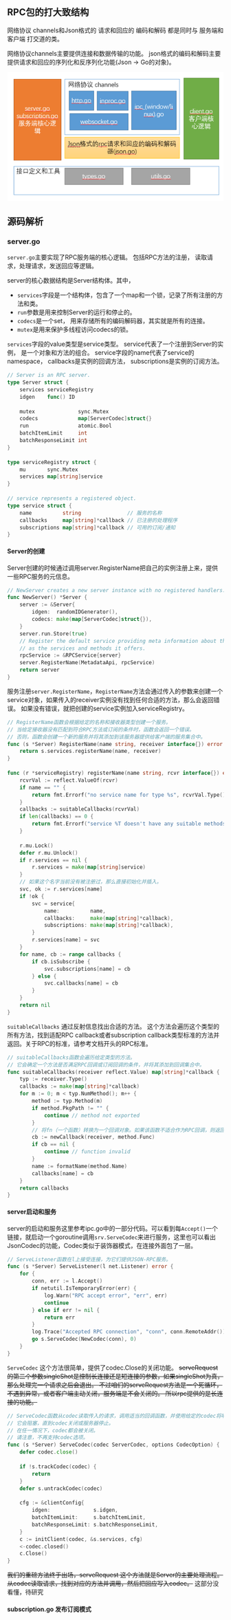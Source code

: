 ## RPC包的打大致结构
网络协议 channels和Json格式的 请求和回应的 编码和解码 都是同时与 服务端和客户端 打交道的类。

网络协议channels主要提供连接和数据传输的功能。 json格式的编码和解码主要提供请求和回应的序列化和反序列化功能(Json -> Go的对象)。

<img src="../img/rpc_1.png">

## 源码解析
### server.go
`server.go`主要实现了RPC服务端的核心逻辑。 包括RPC方法的注册， 读取请求，处理请求，发送回应等逻辑。 

server的核心数据结构是Server结构体。其中，
- `services`字段是一个结构体，包含了一个map和一个锁，记录了所有注册的方法和类。 
- `run`参数是用来控制Server的运行和停止的。 
- `codecs`是一个set， 用来存储所有的编码解码器，其实就是所有的连接。
- `mutex`是用来保护多线程访问codecs的锁。

`services`字段的value类型是service类型。 service代表了一个注册到Server的实例， 是一个对象和方法的组合。 service字段的name代表了service的namespace， callbacks是实例的回调方法， subscriptions是实例的订阅方法。
```go
// Server is an RPC server.
type Server struct {
	services serviceRegistry
	idgen    func() ID

	mutex              sync.Mutex
	codecs             map[ServerCodec]struct{}
	run                atomic.Bool
	batchItemLimit     int
	batchResponseLimit int
}

type serviceRegistry struct {
    mu       sync.Mutex
    services map[string]service
}

// service represents a registered object.
type service struct {
    name          string               // 服务的名称
    callbacks     map[string]*callback // 已注册的处理程序
    subscriptions map[string]*callback // 可用的订阅/通知
}
```

#### Server的创建
Server创建的时候通过调用server.RegisterName把自己的实例注册上来，提供一些RPC服务的元信息。
```go
// NewServer creates a new server instance with no registered handlers.
func NewServer() *Server {
	server := &Server{
		idgen:  randomIDGenerator(),
		codecs: make(map[ServerCodec]struct{}),
	}
	server.run.Store(true)
	// Register the default service providing meta information about the RPC service such
	// as the services and methods it offers.
	rpcService := &RPCService{server}
	server.RegisterName(MetadataApi, rpcService)
	return server
}
```

服务注册`server.RegisterName`，`RegisterName`方法会通过传入的参数来创建一个service对象，如果传入的receiver实例没有找到任何合适的方法，那么会返回错误。 如果没有错误，就把创建的service实例加入serviceRegistry。
```go
// RegisterName函数会根据给定的名称和接收器类型创建一个服务。
// 当给定接收器没有匹配到符合RPC方法或订阅的条件时，函数会返回一个错误。
// 否则，函数会创建一个新的服务并将其添加到该服务器提供给客户端的服务集合中。
func (s *Server) RegisterName(name string, receiver interface{}) error {
	return s.services.registerName(name, receiver)
}

func (r *serviceRegistry) registerName(name string, rcvr interface{}) error {
    rcvrVal := reflect.ValueOf(rcvr)
    if name == "" {
        return fmt.Errorf("no service name for type %s", rcvrVal.Type().String())
    }
    callbacks := suitableCallbacks(rcvrVal)
    if len(callbacks) == 0 {
        return fmt.Errorf("service %T doesn't have any suitable methods/subscriptions to expose", rcvr)
    }
    
    r.mu.Lock()
    defer r.mu.Unlock()
    if r.services == nil {
        r.services = make(map[string]service)
    }
    // 如果这个名字当前没有被注册过，那么直接初始化并插入。
    svc, ok := r.services[name]
    if !ok {
        svc = service{
            name:          name,
            callbacks:     make(map[string]*callback),
            subscriptions: make(map[string]*callback),
        }
        r.services[name] = svc
    }
    for name, cb := range callbacks {
        if cb.isSubscribe {
            svc.subscriptions[name] = cb
        } else {
            svc.callbacks[name] = cb
        }
    }
    return nil
}
```

`suitableCallbacks` 通过反射信息找出合适的方法。 这个方法会遍历这个类型的所有方法，找到适配RPC callback或者subscription callback类型标准的方法并返回。关于RPC的标准，请参考文档开头的RPC标准。
```go
// suitableCallbacks函数会遍历给定类型的方法。
// 它会确定一个方法是否满足RPC回调或订阅回调的条件，并将其添加到回调集合中。
func suitableCallbacks(receiver reflect.Value) map[string]*callback {
    typ := receiver.Type()
    callbacks := make(map[string]*callback)
    for m := 0; m < typ.NumMethod(); m++ {
        method := typ.Method(m)
        if method.PkgPath != "" {
            continue // method not exported
        }
		// 将fn（一个函数）转换为一个回调对象。如果该函数不适合作为RPC回调，则返回nil。
        cb := newCallback(receiver, method.Func)
        if cb == nil {
            continue // function invalid
        }
        name := formatName(method.Name)
        callbacks[name] = cb
    }
    return callbacks
}
```

#### server启动和服务
server的启动和服务这里参考ipc.go中的一部分代码。可以看到每`Accept()`一个链接，就启动一个goroutine调用`srv.ServeCodec`来进行服务，这里也可以看出JsonCodec的功能，Codec类似于装饰器模式，在连接外面包了一层。
```go
// ServeListener函数在l上接受连接，为它们提供JSON-RPC服务。
func (s *Server) ServeListener(l net.Listener) error {
	for {
		conn, err := l.Accept()
		if netutil.IsTemporaryError(err) {
			log.Warn("RPC accept error", "err", err)
			continue
		} else if err != nil {
			return err
		}
		log.Trace("Accepted RPC connection", "conn", conn.RemoteAddr())
		go s.ServeCodec(NewCodec(conn), 0)
	}
}
```

`ServeCodec` 这个方法很简单，提供了codec.Close的关闭功能。 ~~serveRequest的第二个参数singleShot是控制长连接还是短连接的参数，如果singleShot为真，那么处理完一个请求之后会退出。 不过咱们的serveRequest方法是一个死循环，不遇到异常，或者客户端主动关闭，服务端是不会关闭的。 所以rpc提供的是长连接的功能。~~
```go
// ServeCodec函数从codec读取传入的请求，调用适当的回调函数，并使用给定的codec将响应写回。
// 它会阻塞，直到codec关闭或服务器停止。
// 在任一情况下，codec都会被关闭。
// 请注意，不再支持codec选项。
func (s *Server) ServeCodec(codec ServerCodec, options CodecOption) {
	defer codec.close()

	if !s.trackCodec(codec) {
		return
	}
	defer s.untrackCodec(codec)

	cfg := &clientConfig{
		idgen:              s.idgen,
		batchItemLimit:     s.batchItemLimit,
		batchResponseLimit: s.batchResponseLimit,
	}
	c := initClient(codec, &s.services, cfg)
	<-codec.closed()
	c.Close()
}
```

~~我们的重磅方法终于出场，serveRequest 这个方法就是Server的主要处理流程。从codec读取请求，找到对应的方法并调用，然后把回应写入codec。~~
这部分没看懂，待研究

#### subscription.go 发布订阅模式
















